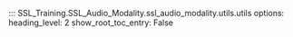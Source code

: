 ::: SSL_Training.SSL_Audio_Modality.ssl_audio_modality.utils.utils
    options: 
        heading_level: 2
        show_root_toc_entry: False